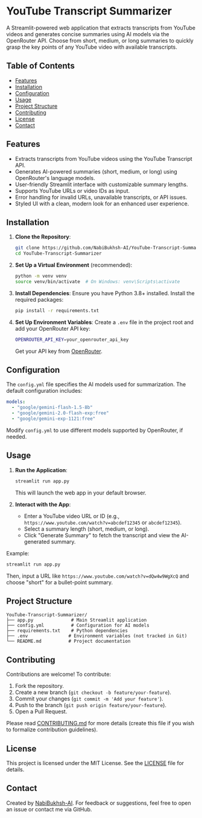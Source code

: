 # YouTube Transcript Summarizer

A Streamlit-powered web application that extracts transcripts from YouTube videos and generates concise summaries using AI models via the OpenRouter API. Choose from short, medium, or long summaries to quickly grasp the key points of any YouTube video with available transcripts.

## Table of Contents
- [Features](#features)
- [Installation](#installation)
- [Configuration](#configuration)
- [Usage](#usage)
- [Project Structure](#project-structure)
- [Contributing](#contributing)
- [License](#license)
- [Contact](#contact)

## Features
- Extracts transcripts from YouTube videos using the YouTube Transcript API.
- Generates AI-powered summaries (short, medium, or long) using OpenRouter's language models.
- User-friendly Streamlit interface with customizable summary lengths.
- Supports YouTube URLs or video IDs as input.
- Error handling for invalid URLs, unavailable transcripts, or API issues.
- Styled UI with a clean, modern look for an enhanced user experience.

## Installation
1. **Clone the Repository**:
   ```bash
   git clone https://github.com/NabiBukhsh-AI/YouTube-Transcript-Summarizer.git
   cd YouTube-Transcript-Summarizer
   ```

2. **Set Up a Virtual Environment** (recommended):
   ```bash
   python -m venv venv
   source venv/bin/activate  # On Windows: venv\Scripts\activate
   ```

3. **Install Dependencies**:
   Ensure you have Python 3.8+ installed. Install the required packages:
   ```bash
   pip install -r requirements.txt
   ```

4. **Set Up Environment Variables**:
   Create a `.env` file in the project root and add your OpenRouter API key:
   ```bash
   OPENROUTER_API_KEY=your_openrouter_api_key
   ```
   Get your API key from [OpenRouter](https://openrouter.ai).

## Configuration
The `config.yml` file specifies the AI models used for summarization. The default configuration includes:
```yaml
models:
  - "google/gemini-flash-1.5-8b"
  - "google/gemini-2.0-flash-exp:free"
  - "google/gemini-exp-1121:free"
```
Modify `config.yml` to use different models supported by OpenRouter, if needed.

## Usage
1. **Run the Application**:
   ```bash
   streamlit run app.py
   ```
   This will launch the web app in your default browser.

2. **Interact with the App**:
   - Enter a YouTube video URL or ID (e.g., `https://www.youtube.com/watch?v=abcdef12345` or `abcdef12345`).
   - Select a summary length (short, medium, or long).
   - Click "Generate Summary" to fetch the transcript and view the AI-generated summary.

Example:
```bash
streamlit run app.py
```
Then, input a URL like `https://www.youtube.com/watch?v=dQw4w9WgXcQ` and choose "short" for a bullet-point summary.

## Project Structure
```
YouTube-Transcript-Summarizer/
├── app.py              # Main Streamlit application
├── config.yml          # Configuration for AI models
├── requirements.txt    # Python dependencies
├── .env               # Environment variables (not tracked in Git)
└── README.md          # Project documentation
```

## Contributing
Contributions are welcome! To contribute:
1. Fork the repository.
2. Create a new branch (`git checkout -b feature/your-feature`).
3. Commit your changes (`git commit -m 'Add your feature'`).
4. Push to the branch (`git push origin feature/your-feature`).
5. Open a Pull Request.

Please read [CONTRIBUTING.md](CONTRIBUTING.md) for more details (create this file if you wish to formalize contribution guidelines).

## License
This project is licensed under the MIT License. See the [LICENSE](LICENSE) file for details.

## Contact
Created by [NabiBukhsh-AI](https://github.com/NabiBukhsh-AI). For feedback or suggestions, feel free to open an issue or contact me via GitHub.
